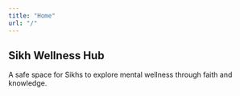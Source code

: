 ```yaml
---
title: "Home"
url: "/"
---
```


## Sikh Wellness Hub

A safe space for Sikhs to explore mental wellness through faith and knowledge.

